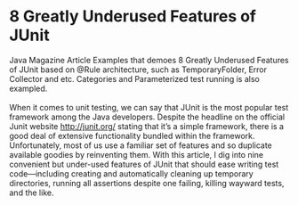 # 8 Greatly Underused Features of JUnit
Java Magazine Article Examples that demoes 8 Greatly Underused Features of JUnit based on @Rule architecture, such as TemporaryFolder, Error Collector and etc. Categories and Parameterized test running is also exampled.
<br/><br/>
When it comes to unit testing, we can say that JUnit is the most popular test framework among the Java developers. Despite the headline on the official Junit website http://junit.org/ stating that it’s a simple framework, there is a good deal of extensive functionality bundled within the framework. Unfortunately, most of us use a familiar set of features and so duplicate available goodies by reinventing them. With this article, I dig into nine convenient but under-used features of JUnit that should ease writing test code—including creating and automatically cleaning up temporary directories, running all assertions despite one failing, killing wayward tests, and the like.
